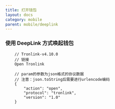 ```yaml
---
title: 打开钱包
layout: docs
category: mobile
parent: mobile/deeplink
---
```


### 使用 DeepLink 方式唤起钱包
```shell 
    // Tronlink-v4.10.0
    // 链接
    Open Tronlink
```
```shell 
    // param的参数为json格式的协议数据
    // 注意：json.toString后需要进行urlencode编码
    {
    	"action": "open",
    	"protocol": "tronlink",
    	"version": "1.0"
    }
```

